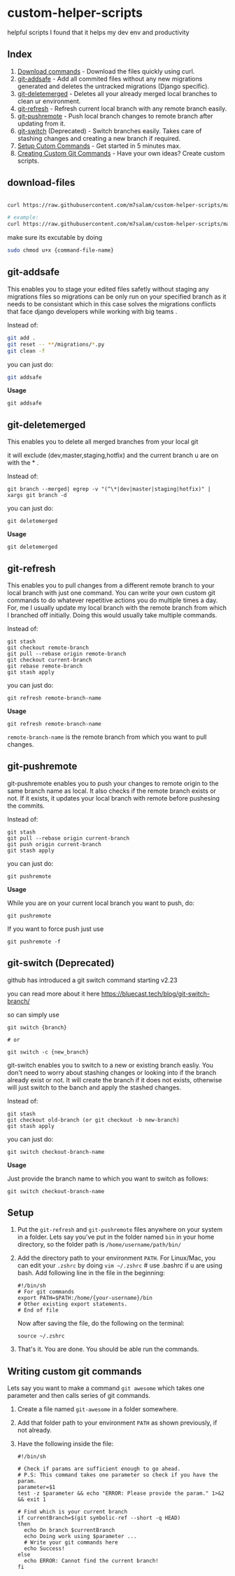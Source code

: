 # custom-helper-scripts
helpful scripts I found that it helps my dev env and productivity


## Index

1. [Download commands](#download-files) - Download the files quickly using curl. 
2. [git-addsafe](#git-addsafe) - Add all commited files without any new migrations generated and deletes the untracked migrations (Django specific). 
3. [git-deletemerged](#git-deletemerged) - Deletes all your already merged local branches to clean ur environment. 
4. [git-refresh](#git-refresh) - Refresh current local branch with any remote branch easily. 
5. [git-pushremote](#git-pushremote) - Push local branch changes to remote branch after updating from it.
6. [git-switch](#git-switch) (Deprecated) - Switch branches easily. Takes care of stashing changes and creating a new branch if required.
7. [Setup Cutom Commands](#setup) - Get started in 5 minutes max.
8. [Creating Custom Git Commands](#writing-custom-git-commands) - Have your own ideas? Create custom scripts.



## download-files 
```bash

curl https://raw.githubusercontent.com/m7salam/custom-helper-scripts/master/git-custom-commands/{command-file-name} -o {command-file-name}

# example:
curl https://raw.githubusercontent.com/m7salam/custom-helper-scripts/master/git-custom-commands/git-refresh -o git-refresh


``` 

make sure its excutable by doing


```bash
sudo chmod u+x {command-file-name}

```

## git-addsafe
This enables you to stage your edited files safetly without staging any migrations files so migrations can be only run on your specified branch as it needs to be consistant which in this case solves the migrations conflicts that face django developers while working with big teams .

Instead of:
```bash
git add .
git reset -- **/migrations/*.py
git clean -f
```
you can just do:
```bash
git addsafe
```

<b>Usage</b>
```
git addsafe
```


## git-deletemerged
This enables you to delete all merged branches from your local git

it will exclude (dev,master,staging,hotfix) and the current branch u are on with the * .


Instead of:
```
git branch --merged| egrep -v "(^\*|dev|master|staging|hotfix)" | xargs git branch -d
```
you can just do:
```
git deletemerged
```

<b>Usage</b>
```
git deletemerged
```

## git-refresh
This enables you to pull changes from a different remote branch to your local branch with just one command. 
You can write your own custom git commands to do whatever repetitive actions you do multiple times a day. 
For, me I usually update my local branch with the remote branch from which I branched off initially. 
Doing this would usually take multiple commands.

Instead of:
```
git stash
git checkout remote-branch
git pull --rebase origin remote-branch
git checkout current-branch
git rebase remote-branch
git stash apply
```
you can just do:
```
git refresh remote-branch-name
```

<b>Usage</b>
```
git refresh remote-branch-name
```
`remote-branch-name` is the remote branch from which you want to pull changes. 

## git-pushremote

git-pushremote enables you to push your changes to remote origin to the same branch name as local. It also checks if the remote branch exists or not. If it exists, it updates your local branch with remote before pushesing the commits.

Instead of:
```
git stash
git pull --rebase origin current-branch
git push origin current-branch
git stash apply
```
you can just do:
```
git pushremote
```

<b>Usage</b>

While you are on your current local branch you want to push, do:
```
git pushremote
```

If you want to force push just use
```
git pushremote -f
```

## git-switch (Deprecated)

github has introduced a git switch command starting v2.23

you can read more about it here
https://bluecast.tech/blog/git-switch-branch/

so can simply use 

```
git switch {branch}

# or 

git switch -c {new_branch}

```

git-switch enables you to switch to a new or existing branch easliy. You don't need to worry about stashing changes or looking into if the branch already exist or not. It will create the branch if it does not exists, otherwise will just switch to the banch and apply the stashed changes.

Instead of:
```
git stash
git checkout old-branch (or git checkout -b new-branch)
git stash apply
```
you can just do:
```
git switch checkout-branch-name
```

<b>Usage</b>

Just provide the branch name to which you want to switch as follows:
```
git switch checkout-branch-name
```

## Setup

1. Put the `git-refresh` and `git-pushremote` files anywhere on your system in a folder. Lets say you've put in the folder named `bin` in your home directory, so the folder path is `/home/username/path/bin/`
2. Add the directory path to your environment `PATH`. For Linux/Mac, you can edit your `.zshrc` by doing `vim ~/.zshrc` # use .bashrc if u are using bash. Add following line in the file in the beginning:
   
   ```
   #!/bin/sh
   # For git commands
   export PATH=$PATH:/home/{your-username}/bin
   # Other existing export statements.
   # End of file
    ```
   Now after saving the file, do the following on the terminal:
   
   ```
   source ~/.zshrc
   ```
3. That's it. You are done. You should be able run the commands. 


## Writing custom git commands

Lets say you want to make a command `git awesome` which takes one parameter and then calls series of git commands. 

1. Create a file named `git-awesome` in a folder somewhere.
2. Add that folder path to your environment `PATH` as shown previously, if not already.
3. Have the following inside the file:

   ```
   #!/bin/sh

   # Check if params are sufficient enough to go ahead.
   # P.S: This command takes one parameter so check if you have the param.
   parameter=$1
   test -z $parameter && echo "ERROR: Please provide the param." 1>&2 && exit 1

   # Find which is your current branch
   if currentBranch=$(git symbolic-ref --short -q HEAD)
   then
     echo On branch $currentBranch
     echo Doing work using $parameter ...
     # Write your git commands here
     echo Success!
   else
     echo ERROR: Cannot find the current branch!
   fi
   ```


